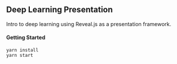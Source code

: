 ## Deep Learning Presentation

Intro to deep learning using Reveal.js as a presentation framework. 

#### Getting Started
```
yarn install
yarn start	
```